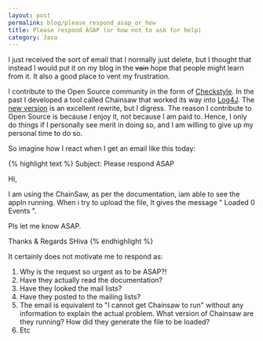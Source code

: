 ```yaml
---
layout: post
permalink: blog/please_respond_asap_or_how
title: Please respond ASAP (or how not to ask for help)
category: Java
---
```


<p>
I just received the sort of email that I normally just delete, but
I thought that instead I would put it on my blog in the
<strike>vain</strike> hope that people might learn from it. It
also a good place to vent my frustration.

</p>
<p>
I contribute to the Open Source community in the form of <a href="http://checkstyle.sourceforge.net">Checkstyle</a>. In the
past I developed a tool called Chainsaw that worked its way into
<a href="http://logging.apache.org/log4j/docs/">Log4J</a>. The <a href="http://logging.apache.org/log4j/docs/chainsaw.html">new version</a> is an excellent rewrite, but I digress. The reason I
contribute to Open Source is because I enjoy it, not because I am
paid to. Hence, I only do things if I personally see merit in
doing so, and I am willing to give up my personal time to do so.

</p>
<p>
So imagine how I react when I get an email like this today:

</p>
{% highlight text %}
Subject: Please respond ASAP

Hi,

I am using the ChainSaw, as per the documentation, iam able to see
the appln running.  When i try to upload the file, It gives the
message " Loaded 0 Events ".

Pls let me know ASAP.

Thanks &amp; Regards
SHiva
{% endhighlight %}

<p>
It certainly does not motivate me to respond as:

</p>
<ol>
<li>
Why is the request so urgent as to be ASAP?!

</li>
<li>
Have they actually read the documentation?

</li>
<li>
Have they looked the mail lists?

</li>
<li>
Have they posted to the mailing lists?

</li>
<li>
The email is equivalent to "I cannot get Chainsaw to run"
without any information to explain the actual problem. What
version of Chainsaw are they running? How did they generate the
file to be loaded?

</li>
<li>
Etc

</li>
</ol>
